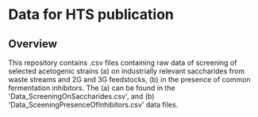 # Data for HTS publication

## Overview

This repository contains .csv files containing raw data of screening of selected acetogenic strains (a) on industrially relevant saccharides from waste streams and 2G and 3G feedstocks, (b) in the presence of common fermentation inhibitors. The (a) can be found in the 'Data_ScreeningOnSaccharides.csv', and (b) 'Data_SceeningPresenceOfInhibitors.csv' data files.
